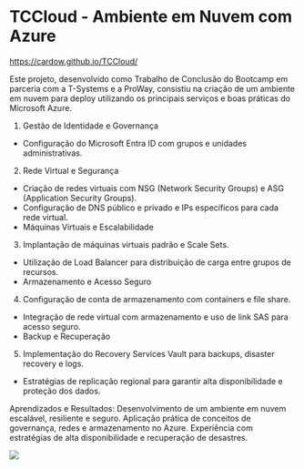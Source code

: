 # TCCloud - Ambiente em Nuvem com Azure

https://cardow.github.io/TCCloud/

Este projeto, desenvolvido como Trabalho de Conclusão do Bootcamp em parceria com a T-Systems e a ProWay, consistiu na criação de um ambiente em nuvem para deploy utilizando os principais serviços e boas práticas do Microsoft Azure.

1. Gestão de Identidade e Governança
- Configuração do Microsoft Entra ID com grupos e unidades administrativas.

2. Rede Virtual e Segurança
- Criação de redes virtuais com NSG (Network Security Groups) e ASG (Application Security Groups).
- Configuração de DNS público e privado e IPs específicos para cada rede virtual.
- Máquinas Virtuais e Escalabilidade

3. Implantação de máquinas virtuais padrão e Scale Sets.
- Utilização de Load Balancer para distribuição de carga entre grupos de recursos.
- Armazenamento e Acesso Seguro

4. Configuração de conta de armazenamento com containers e file share.
- Integração de rede virtual com armazenamento e uso de link SAS para acesso seguro.
- Backup e Recuperação

5. Implementação do Recovery Services Vault para backups, disaster recovery e logs.
- Estratégias de replicação regional para garantir alta disponibilidade e proteção dos dados.
  
Aprendizados e Resultados:
Desenvolvimento de um ambiente em nuvem escalável, resiliente e seguro.
Aplicação prática de conceitos de governança, redes e armazenamento no Azure.
Experiência com estratégias de alta disponibilidade e recuperação de desastres.
 
![](https://github.com/Cardow/TCCloud/blob/main/TTClound.drawio.png)
